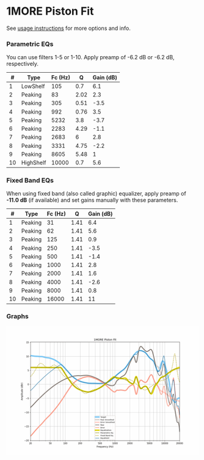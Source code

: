 # 1MORE Piston Fit
See [usage instructions](https://github.com/jaakkopasanen/AutoEq#usage) for more options and info.

### Parametric EQs
You can use filters 1-5 or 1-10. Apply preamp of -6.2 dB or -6.2 dB, respectively.

|   # | Type      |   Fc (Hz) |    Q |   Gain (dB) |
|-----|-----------|-----------|------|-------------|
|   1 | LowShelf  |       105 | 0.7  |         6.1 |
|   2 | Peaking   |        83 | 2.02 |         2.3 |
|   3 | Peaking   |       305 | 0.51 |        -3.5 |
|   4 | Peaking   |       992 | 0.76 |         3.5 |
|   5 | Peaking   |      5232 | 3.8  |        -3.7 |
|   6 | Peaking   |      2283 | 4.29 |        -1.1 |
|   7 | Peaking   |      2683 | 6    |         2.8 |
|   8 | Peaking   |      3331 | 4.75 |        -2.2 |
|   9 | Peaking   |      8605 | 5.48 |         1   |
|  10 | HighShelf |     10000 | 0.7  |         5.6 |

### Fixed Band EQs
When using fixed band (also called graphic) equalizer, apply preamp of **-11.0 dB** (if available) and set gains manually with these parameters.

|   # | Type    |   Fc (Hz) |    Q |   Gain (dB) |
|-----|---------|-----------|------|-------------|
|   1 | Peaking |        31 | 1.41 |         6.4 |
|   2 | Peaking |        62 | 1.41 |         5.6 |
|   3 | Peaking |       125 | 1.41 |         0.9 |
|   4 | Peaking |       250 | 1.41 |        -3.5 |
|   5 | Peaking |       500 | 1.41 |        -1.4 |
|   6 | Peaking |      1000 | 1.41 |         2.8 |
|   7 | Peaking |      2000 | 1.41 |         1.6 |
|   8 | Peaking |      4000 | 1.41 |        -2.6 |
|   9 | Peaking |      8000 | 1.41 |         0.8 |
|  10 | Peaking |     16000 | 1.41 |        11   |

### Graphs
![](./1MORE%20Piston%20Fit.png)
